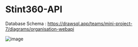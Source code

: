 # Stint360-API

Database Schema : https://drawsql.app/teams/mini-project-7/diagrams/organisation-webapi

![image](https://github.com/Nikil-Srinivasan/Organisation-WebAPI/assets/133754918/eee9d29a-fb1f-4229-826e-234a785c72bc)

